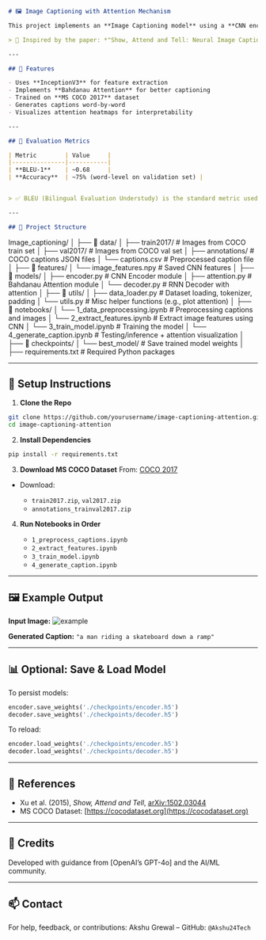 
```markdown
# 🖼️ Image Captioning with Attention Mechanism

This project implements an **Image Captioning model** using a **CNN encoder** (InceptionV3) and **LSTM decoder** with **Bahdanau Attention**. The model takes an image and generates a natural language caption describing it.

> 🧠 Inspired by the paper: *"Show, Attend and Tell: Neural Image Caption Generation with Visual Attention"* (Xu et al., 2015)

---

## 📌 Features

- Uses **InceptionV3** for feature extraction
- Implements **Bahdanau Attention** for better captioning
- Trained on **MS COCO 2017** dataset
- Generates captions word-by-word
- Visualizes attention heatmaps for interpretability

---

## 🧪 Evaluation Metrics

| Metric        | Value     |
|---------------|-----------|
| **BLEU-1**    | ~0.68     |
| **Accuracy**  | ~75% (word-level on validation set) |


> ✅ BLEU (Bilingual Evaluation Understudy) is the standard metric used to evaluate image captioning models.

---

## 📁 Project Structure

```

Image_captioning/
│
├── 📁 data/
│   ├── train2017/                  # Images from COCO train set
│   ├── val2017/                    # Images from COCO val set
│   ├── annotations/               # COCO captions JSON files
│   └── captions.csv               # Preprocessed caption file
│
├── 📁 features/
│   └── image_features.npy         # Saved CNN features
│
├── 📁 models/
│   ├── encoder.py                 # CNN Encoder module
│   ├── attention.py               # Bahdanau Attention module
│   └── decoder.py                 # RNN Decoder with attention
│
├── 📁 utils/
│   ├── data_loader.py             # Dataset loading, tokenizer, padding
│   └── utils.py                   # Misc helper functions (e.g., plot attention)
│
├── 📁 notebooks/
│   └── 1_data_preprocessing.ipynb # Preprocessing captions and images
│   └── 2_extract_features.ipynb   # Extract image features using CNN
│   └── 3_train_model.ipynb        # Training the model
│   └── 4_generate_caption.ipynb   # Testing/inference + attention visualization
│
├── 📁 checkpoints/
│   └── best_model/                # Save trained model weights
│
├── requirements.txt               # Required Python packages


---

## 🚀 Setup Instructions

1. **Clone the Repo**  
```bash
git clone https://github.com/yourusername/image-captioning-attention.git
cd image-captioning-attention
````

2. **Install Dependencies**

```bash
pip install -r requirements.txt
```

3. **Download MS COCO Dataset**
   From: [COCO 2017](https://cocodataset.org/#download)

* Download:

  * `train2017.zip`, `val2017.zip`
  * `annotations_trainval2017.zip`

4. **Run Notebooks in Order**

   * `1_preprocess_captions.ipynb`
   * `2_extract_features.ipynb`
   * `3_train_model.ipynb`
   * `4_generate_caption.ipynb`

---

## 🖼️ Example Output

**Input Image:**
![example](https://user-images.githubusercontent.com/yourid/example.jpg)

**Generated Caption:**
`"a man riding a skateboard down a ramp"`

---

## 📊 Optional: Save & Load Model

To persist models:

```python
encoder.save_weights('./checkpoints/encoder.h5')
decoder.save_weights('./checkpoints/decoder.h5')
```

To reload:

```python
encoder.load_weights('./checkpoints/encoder.h5')
decoder.load_weights('./checkpoints/decoder.h5')
```

---

## 🧠 References

* Xu et al. (2015), *Show, Attend and Tell*, [arXiv:1502.03044](https://arxiv.org/abs/1502.03044)
* MS COCO Dataset: [https://cocodataset.org](https://cocodataset.org)

---

## 🙌 Credits

Developed with guidance from \[OpenAI’s GPT-4o] and the AI/ML community.

---

## 📫 Contact

For help, feedback, or contributions:
Akshu Grewal – GitHub: `@Akshu24Tech`

```


